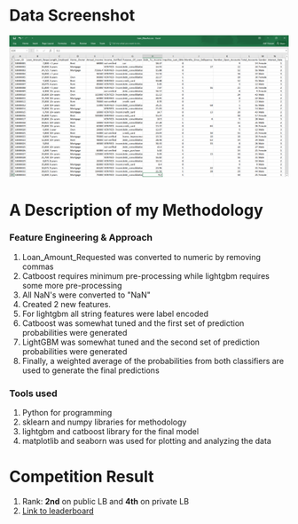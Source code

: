 # Data Screenshot
<img src="images/Screenshot (46).png" width="800"/>


# A Description of my Methodology

### Feature Engineering & Approach

1. Loan_Amount_Requested was converted to numeric by removing commas
2. Catboost requires minimum pre-processing while lightgbm requires some more pre-processing
3. All NaN's were converted to "NaN"
4. Created 2 new features.
5. For lightgbm all string features were label encoded
6. Catboost was somewhat tuned and the first set of prediction probabilities were generated
7. LightGBM was somewhat tuned and the second set of prediction probabilities were generated
8. Finally, a weighted average of the probabilities from both classifiers are used to generate the final predictions

### Tools used
1. Python for programming
2. sklearn and numpy libraries for methodology
3. lightgbm and catboost library for the final model
4. matplotlib and seaborn was used for plotting and analyzing the data


# Competition Result
1. Rank: **2nd** on public LB and **4th** on private LB
2. [Link to leaderboard](https://datahack.analyticsvidhya.com/contest/janatahack-machine-learning-for-banking/#LeaderBoard)
